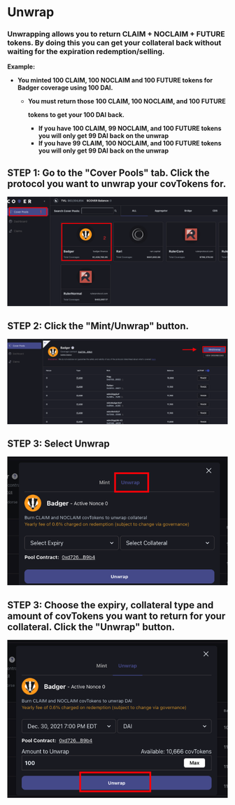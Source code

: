 # Unwrap

### Unwrapping allows you to return CLAIM + NOCLAIM + FUTURE tokens. By doing this you can get your collateral back without waiting for the expiration redemption/selling. 

**Example:** 

* **You minted 100 CLAIM, 100 NOCLAIM and 100 FUTURE tokens for Badger coverage using 100 DAI.** 
  * **You must return those 100 CLAIM, 100 NOCLAIM, and 100 FUTURE**

     **tokens to get your 100 DAI back.**

    * **If you have 100 CLAIM, 99 NOCLAIM, and 100 FUTURE tokens you will only get 99 DAI back on the unwrap**
    * **If you have 99 CLAIM, 100 NOCLAIM, and 100 FUTURE tokens you will only get 99 DAI back on the unwrap**

## STEP 1: Go to the "Cover Pools" tab. Click the protocol you want to unwrap your covTokens for. 

![](../../.gitbook/assets/screen-shot-2021-05-03-at-7.26.42-pm.png)

## **STEP 2: Click the "Mint/Unwrap" button.** 

![](../../.gitbook/assets/screen-shot-2021-05-03-at-7.28.17-pm.png)

## STEP 3: Select Unwrap

![](../../.gitbook/assets/screen-shot-2021-05-03-at-7.29.32-pm.png)

## STEP 3: Choose the expiry, collateral type and amount of covTokens you want to return for your collateral. Click the "Unwrap" button. 

![Example 100 covTokens = 100 DAI returned](../../.gitbook/assets/screen-shot-2021-05-03-at-7.30.59-pm.png)



